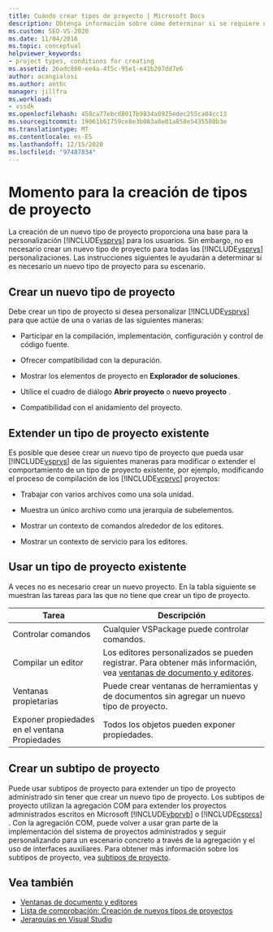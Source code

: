 ```yaml
---
title: Cuándo crear tipos de proyecto | Microsoft Docs
description: Obtenga información sobre cómo determinar si se requiere un nuevo tipo de proyecto para personalizar Visual Studio para los usuarios.
ms.custom: SEO-VS-2020
ms.date: 11/04/2016
ms.topic: conceptual
helpviewer_keywords:
- project types, conditions for creating
ms.assetid: 26adc860-ee4a-4f5c-95e1-e41b207dd7e6
author: acangialosi
ms.author: anthc
manager: jillfra
ms.workload:
- vssdk
ms.openlocfilehash: 458ca77ebcd8017b9834a8925edec255ca04cc13
ms.sourcegitcommit: 19061b61759ce8e3b083a0e01a858e5435580b3e
ms.translationtype: MT
ms.contentlocale: es-ES
ms.lasthandoff: 12/15/2020
ms.locfileid: "97487834"
---
```

# <a name="when-to-create-project-types"></a>Momento para la creación de tipos de proyecto
La creación de un nuevo tipo de proyecto proporciona una base para la personalización [!INCLUDE[vsprvs](../../code-quality/includes/vsprvs_md.md)] para los usuarios. Sin embargo, no es necesario crear un nuevo tipo de proyecto para todas las [!INCLUDE[vsprvs](../../code-quality/includes/vsprvs_md.md)] personalizaciones. Las instrucciones siguientes le ayudarán a determinar si es necesario un nuevo tipo de proyecto para su escenario.

## <a name="create-a-new-project-type"></a>Crear un nuevo tipo de proyecto
 Debe crear un tipo de proyecto si desea personalizar [!INCLUDE[vsprvs](../../code-quality/includes/vsprvs_md.md)] para que actúe de una o varias de las siguientes maneras:

- Participar en la compilación, implementación, configuración y control de código fuente.

- Ofrecer compatibilidad con la depuración.

- Mostrar los elementos de proyecto en **Explorador de soluciones**.

- Utilice el cuadro de diálogo **Abrir proyecto** o **nuevo proyecto** .

- Compatibilidad con el anidamiento del proyecto.

## <a name="extend-an-existing-project-type"></a>Extender un tipo de proyecto existente
 Es posible que desee crear un nuevo tipo de proyecto que pueda usar [!INCLUDE[vsprvs](../../code-quality/includes/vsprvs_md.md)] de las siguientes maneras para modificar o extender el comportamiento de un tipo de proyecto existente, por ejemplo, modificando el proceso de compilación de los [!INCLUDE[vcprvc](../../code-quality/includes/vcprvc_md.md)] proyectos:

- Trabajar con varios archivos como una sola unidad.

- Muestra un único archivo como una jerarquía de subelementos.

- Mostrar un contexto de comandos alrededor de los editores.

- Mostrar un contexto de servicio para los editores.

## <a name="use-an-existing-project-type"></a>Usar un tipo de proyecto existente
 A veces no es necesario crear un nuevo proyecto. En la tabla siguiente se muestran las tareas para las que no tiene que crear un tipo de proyecto.

|Tarea|Descripción|
|----------|-----------------|
|Controlar comandos|Cualquier VSPackage puede controlar comandos.|
|Compilar un editor|Los editores personalizados se pueden registrar. Para obtener más información, vea [ventanas de documento y editores](/previous-versions/bb165691(v=vs.100)).|
|Ventanas propietarias|Puede crear ventanas de herramientas y de documentos sin agregar un nuevo tipo de proyecto.|
|Exponer propiedades en el ventana Propiedades|Todos los objetos pueden exponer propiedades.|

## <a name="create-a-project-subtype"></a>Crear un subtipo de proyecto
 Puede usar subtipos de proyecto para extender un tipo de proyecto administrado sin tener que crear un nuevo tipo de proyecto. Los subtipos de proyecto utilizan la agregación COM para extender los proyectos administrados escritos en Microsoft [!INCLUDE[vbprvb](../../code-quality/includes/vbprvb_md.md)] o [!INCLUDE[csprcs](../../data-tools/includes/csprcs_md.md)] . Con la agregación COM, puede volver a usar gran parte de la implementación del sistema de proyectos administrados y seguir personalizando para un escenario concreto a través de la agregación y el uso de interfaces auxiliares. Para obtener más información sobre los subtipos de proyecto, vea [subtipos de proyecto](../../extensibility/internals/project-subtypes.md).

## <a name="see-also"></a>Vea también
- [Ventanas de documento y editores](/previous-versions/bb165691(v=vs.100))
- [Lista de comprobación: Creación de nuevos tipos de proyectos](../../extensibility/internals/checklist-creating-new-project-types.md)
- [Jerarquías en Visual Studio](../../extensibility/internals/hierarchies-in-visual-studio.md)